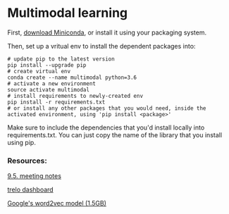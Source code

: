 # Multimodal learning
First, [download Miniconda](https://conda.io/miniconda.html), or install it using your 
packaging system.

Then, set up a vritual env to install the dependent packages into:

```commandline
# update pip to the latest version
pip install --upgrade pip
# create virtual env
conda create --name multimodal python=3.6
# activate a new environment
source activate multimodal
# install requirements to newly-created env
pip install -r requirements.txt
# or install any other packages that you would need, inside the activated environment, using 'pip install <package>'
```

Make sure to include the dependencies that you'd install locally into requirements.txt. You can just copy the name of the library that you install using pip.

### Resources:

[9.5. meeting notes](https://docs.google.com/document/d/1asq5LpirCd76nbM4B01lf5Mkl4MHBOsUfat7PiMrAtI/edit?usp=sharing)

[trelo dashboard](https://trello.com/b/dajXkcG2/uvod-do-ml)

[Google's word2vec model (1.5GB)](https://drive.google.com/file/d/0B7XkCwpI5KDYNlNUTTlSS21pQmM/edit)
